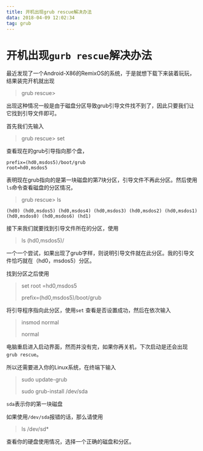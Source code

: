 ```yaml
---
title: 开机出现grub rescue解决办法
data: 2018-04-09 12:02:34
tag: grub
---
```






# 开机出现`gurb rescue`解决办法

最近发现了一个Android-X86的RemixOS的系统，于是就想下载下来装着玩玩，结果装完开机就出现

> grub rescue>

出现这种情况一般是由于磁盘分区导致grub引导文件找不到了，因此只要我们让它找到引导文件即可。

首先我们先输入

> grub rescue> set

查看现在的grub引导指向那个盘，

```photo-1
prefix=(hd0,msdos5)/boot/grub
root=hd0,msdos5
```

表明现在grub指向的是第一块磁盘的第7块分区，引导文件不再此分区。然后使用`ls`命令查看磁盘的分区情况，

> grub rescue> ls

```photo-2
(hd0) (hd0,msdos5) (hd0,msdos4) (hd0,msdos3) (hd0,msdos2) (hd0,msdos1) (hd0,msdos0) (hd0,msdos6) (hd1)
```

接下来我们就要找到引导文件所在的分区，使用

> ls (hd0,msdos5)/

一个一个尝试，如果出现了grub字样，则说明引导文件就在此分区。我的引导文件恰巧就在（hd0，msdos5）分区。

找到分区之后使用

> set root =hd0,msdos5
>
> prefix=(hd0,msdos5)/boot/grub

将引导程序指向此分区，使用`set` 查看是否设置成功，然后在依次输入

> insmod normal
>
> normal

电脑重启进入启动界面，然而并没有完，如果你再关机，下次启动是还会出现`grub rescue`。

所以还需要进入你的Linux系统，在终端下输入

> sudo update-grub
>
> sudo grub-install /dev/sda

`sda`表示你的第一块磁盘

如果使用`/dev/sda`报错的话，那么请使用

> ls /dev/sd*

查看你的硬盘使用情况，选择一个正确的磁盘和分区。
